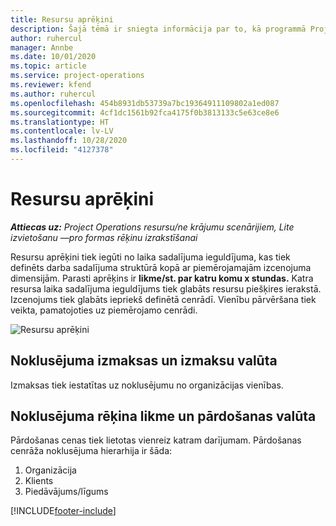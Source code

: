 ```yaml
---
title: Resursu aprēķini
description: Šajā tēmā ir sniegta informācija par to, kā programmā Project Operations tiek veikti resursu aprēķini.
author: ruhercul
manager: Annbe
ms.date: 10/01/2020
ms.topic: article
ms.service: project-operations
ms.reviewer: kfend
ms.author: ruhercul
ms.openlocfilehash: 454b8931db53739a7bc19364911109802a1ed087
ms.sourcegitcommit: 4cf1dc1561b92fca4175f0b3813133c5e63ce8e6
ms.translationtype: HT
ms.contentlocale: lv-LV
ms.lasthandoff: 10/28/2020
ms.locfileid: "4127378"
---
```

# <a name="resource-estimates"></a>Resursu aprēķini

_**Attiecas uz:** Project Operations resursu/ne krājumu scenārijiem, Lite izvietošanu —pro formas rēķinu izrakstīšanai_

Resursu aprēķini tiek iegūti no laika sadalījuma ieguldījuma, kas tiek definēts darba sadalījuma struktūrā kopā ar piemērojamajām izcenojuma dimensijām. Parasti aprēķins ir **likme/st. par katru komu x stundas.** Katra resursa laika sadalījuma ieguldījums tiek glabāts resursu piešķires ierakstā. Izcenojums tiek glabāts iepriekš definētā cenrādī. Vienību pārvēršana tiek veikta, pamatojoties uz piemērojamo cenrādi.

![Resursu aprēķini](./media/navigation12.png)

## <a name="default-cost-price-and-cost-currency"></a>Noklusējuma izmaksas un izmaksu valūta

Izmaksas tiek iestatītas uz noklusējumu no organizācijas vienības.

## <a name="default-bill-rate-and-sales-currency"></a>Noklusējuma rēķina likme un pārdošanas valūta

Pārdošanas cenas tiek lietotas vienreiz katram darījumam. Pārdošanas cenrāža noklusējuma hierarhija ir šāda:

1. Organizācija
2. Klients
3. Piedāvājums/līgums


[!INCLUDE[footer-include](../includes/footer-banner.md)]